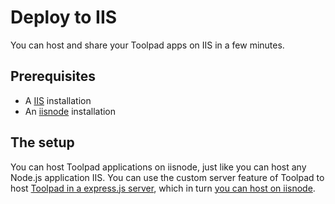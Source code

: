 # Deploy to IIS

<p class="description">You can host and share your Toolpad apps on IIS in a few minutes.</p>

## Prerequisites

- A [IIS](https://www.iis.net/) installation
- An [iisnode](https://github.com/Azure/iisnode) installation

## The setup

You can host Toolpad applications on iisnode, just like you can host any Node.js application IIS. You can use the custom server feature of Toolpad to host [Toolpad in a express.js server](/toolpad/concepts/custom-server/), which in turn [you can host on iisnode](https://tomasz.janczuk.org/2011/08/hosting-express-nodejs-applications-in.html).
